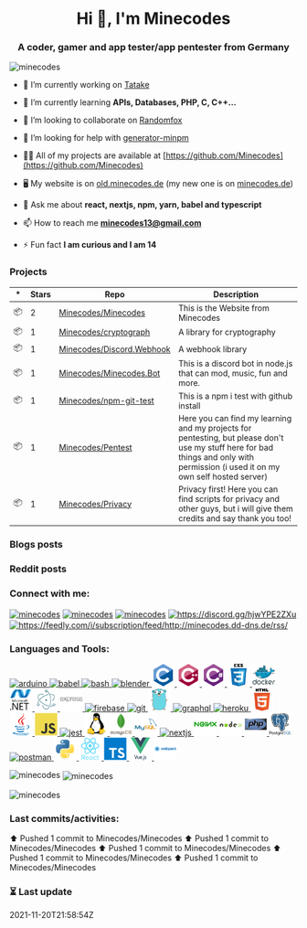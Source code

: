 <h1 align="center">Hi 👋, I'm Minecodes</h1>
<h3 align="center">A coder, gamer and app tester/app pentester from Germany</h3>

<p align="left"> <img src="https://komarev.com/ghpvc/?username=minecodes&label=Profile%20views&color=0e75b6&style=flat" alt="minecodes" /> </p>

- 🔭 I’m currently working on [Tatake](https://github.com/Minecodes/tatake)

- 🌱 I’m currently learning **APIs, Databases, PHP, C, C++...**

- 👯 I’m looking to collaborate on [Randomfox](https://github.com/Minecodes/randomfox)

- 🤝 I’m looking for help with [generator-minpm](https://github.com/Minecodes/generator-minpm)

- 👨‍💻 All of my projects are available at [https://github.com/Minecodes](https://github.com/Minecodes)

- 🖥 My website is on [old.minecodes.de](https://old.minecodes.de) (my new one is on [minecodes.de](https://minecodes.de))

- 💬 Ask me about **react, nextjs, npm, yarn, babel and typescript**

- 📫 How to reach me **minecodes13@gmail.com**

- ⚡ Fun fact **I am curious and I am 14**

### Projects

|*|Stars|Repo|Description|
|---|---|---|---|
| 📦 | 2 | [Minecodes/Minecodes](https://github.com/Minecodes/Minecodes) | This is the Website from Minecodes |
| 📦 | 1 | [Minecodes/cryptograph](https://github.com/Minecodes/cryptograph) | A library for cryptography |
| 📦 | 1 | [Minecodes/Discord.Webhook](https://github.com/Minecodes/Discord.Webhook) | A webhook library |
| 📦 | 1 | [Minecodes/Minecodes.Bot](https://github.com/Minecodes/Minecodes.Bot) | This is a discord bot in node.js that can mod, music, fun and more. |
| 📦 | 1 | [Minecodes/npm-git-test](https://github.com/Minecodes/npm-git-test) | This is a npm i test with github install |
| 📦 | 1 | [Minecodes/Pentest](https://github.com/Minecodes/Pentest) | Here you can find my learning and my projects for pentesting, but please don't use my stuff here for bad things and only with permission (i used it on my own self hosted server) |
| 📦 | 1 | [Minecodes/Privacy](https://github.com/Minecodes/Privacy) | Privacy first! Here you can find scripts for privacy and other guys, but i will give them credits and say thank you too! |

### Blogs posts
<!-- BLOG-POST-LIST:START -->
<!-- BLOG-POST-LIST:END -->

### Reddit posts
<!-- REDDIT-POST-LIST:START -->
<!-- REDDIT-POST-LIST:END -->

<h3 align="left">Connect with me:</h3>
<p align="left">
<a href="https://dev.to/minecodes" target="blank"><img align="center" src="https://cdn.jsdelivr.net/npm/simple-icons@3.0.1/icons/dev-dot-to.svg" alt="minecodes" height="30" width="40" /></a>
<a href="https://codesandbox.com/minecodes" target="blank"><img align="center" src="https://cdn.jsdelivr.net/npm/simple-icons@3.0.1/icons/codesandbox.svg" alt="minecodes" height="30" width="40" /></a>
<a href="https://www.youtube.com/c/minecodes" target="blank"><img align="center" src="https://raw.githubusercontent.com/rahuldkjain/github-profile-readme-generator/master/src/images/icons/Social/youtube.svg" alt="minecodes" height="30" width="40" /></a>
<a href="https://discord.gg/https://discord.gg/hjwYPE2ZXu" target="blank"><img align="center" src="https://raw.githubusercontent.com/rahuldkjain/github-profile-readme-generator/master/src/images/icons/Social/discord.svg" alt="https://discord.gg/hjwYPE2ZXu" height="30" width="40" /></a>
<a href="/https://feedly.com/i/subscription/feed/http://minecodes.dd-dns.de/rss/" target="blank"><img align="center" src="https://raw.githubusercontent.com/rahuldkjain/github-profile-readme-generator/master/src/images/icons/Social/rss.svg" alt="https://feedly.com/i/subscription/feed/http://minecodes.dd-dns.de/rss/" height="30" width="40" /></a>
</p>

<h3 align="left">Languages and Tools:</h3>
<p align="left"> <a href="https://www.arduino.cc/" target="_blank"> <img src="https://cdn.worldvectorlogo.com/logos/arduino-1.svg" alt="arduino" width="40" height="40"/> </a> <a href="https://babeljs.io/" target="_blank"> <img src="https://www.vectorlogo.zone/logos/babeljs/babeljs-icon.svg" alt="babel" width="40" height="40"/> </a> <a href="https://www.gnu.org/software/bash/" target="_blank"> <img src="https://www.vectorlogo.zone/logos/gnu_bash/gnu_bash-icon.svg" alt="bash" width="40" height="40"/> </a> <a href="https://www.blender.org/" target="_blank"> <img src="https://download.blender.org/branding/community/blender_community_badge_white.svg" alt="blender" width="40" height="40"/> </a> <a href="https://www.cprogramming.com/" target="_blank"> <img src="https://raw.githubusercontent.com/devicons/devicon/master/icons/c/c-original.svg" alt="c" width="40" height="40"/> </a> <a href="https://www.w3schools.com/cpp/" target="_blank"> <img src="https://raw.githubusercontent.com/devicons/devicon/master/icons/cplusplus/cplusplus-original.svg" alt="cplusplus" width="40" height="40"/> </a> <a href="https://www.w3schools.com/cs/" target="_blank"> <img src="https://raw.githubusercontent.com/devicons/devicon/master/icons/csharp/csharp-original.svg" alt="csharp" width="40" height="40"/> </a> <a href="https://www.w3schools.com/css/" target="_blank"> <img src="https://raw.githubusercontent.com/devicons/devicon/master/icons/css3/css3-original-wordmark.svg" alt="css3" width="40" height="40"/> </a> <a href="https://www.docker.com/" target="_blank"> <img src="https://raw.githubusercontent.com/devicons/devicon/master/icons/docker/docker-original-wordmark.svg" alt="docker" width="40" height="40"/> </a> <a href="https://dotnet.microsoft.com/" target="_blank"> <img src="https://raw.githubusercontent.com/devicons/devicon/master/icons/dot-net/dot-net-original-wordmark.svg" alt="dotnet" width="40" height="40"/> </a> <a href="https://www.electronjs.org" target="_blank"> <img src="https://raw.githubusercontent.com/devicons/devicon/master/icons/electron/electron-original.svg" alt="electron" width="40" height="40"/> </a> <a href="https://expressjs.com" target="_blank"> <img src="https://raw.githubusercontent.com/devicons/devicon/master/icons/express/express-original-wordmark.svg" alt="express" width="40" height="40"/> </a> <a href="https://firebase.google.com/" target="_blank"> <img src="https://www.vectorlogo.zone/logos/firebase/firebase-icon.svg" alt="firebase" width="40" height="40"/> </a> <a href="https://git-scm.com/" target="_blank"> <img src="https://www.vectorlogo.zone/logos/git-scm/git-scm-icon.svg" alt="git" width="40" height="40"/> </a> <a href="https://golang.org" target="_blank"> <img src="https://raw.githubusercontent.com/devicons/devicon/master/icons/go/go-original.svg" alt="go" width="40" height="40"/> </a> <a href="https://graphql.org" target="_blank"> <img src="https://www.vectorlogo.zone/logos/graphql/graphql-icon.svg" alt="graphql" width="40" height="40"/> </a> <a href="https://heroku.com" target="_blank"> <img src="https://www.vectorlogo.zone/logos/heroku/heroku-icon.svg" alt="heroku" width="40" height="40"/> </a> <a href="https://www.w3.org/html/" target="_blank"> <img src="https://raw.githubusercontent.com/devicons/devicon/master/icons/html5/html5-original-wordmark.svg" alt="html5" width="40" height="40"/> </a> <a href="https://www.java.com" target="_blank"> <img src="https://raw.githubusercontent.com/devicons/devicon/master/icons/java/java-original.svg" alt="java" width="40" height="40"/> </a> <a href="https://developer.mozilla.org/en-US/docs/Web/JavaScript" target="_blank"> <img src="https://raw.githubusercontent.com/devicons/devicon/master/icons/javascript/javascript-original.svg" alt="javascript" width="40" height="40"/> </a> <a href="https://jestjs.io" target="_blank"> <img src="https://www.vectorlogo.zone/logos/jestjsio/jestjsio-icon.svg" alt="jest" width="40" height="40"/> </a> <a href="https://www.linux.org/" target="_blank"> <img src="https://raw.githubusercontent.com/devicons/devicon/master/icons/linux/linux-original.svg" alt="linux" width="40" height="40"/> </a> <a href="https://www.mongodb.com/" target="_blank"> <img src="https://raw.githubusercontent.com/devicons/devicon/master/icons/mongodb/mongodb-original-wordmark.svg" alt="mongodb" width="40" height="40"/> </a> <a href="https://www.mysql.com/" target="_blank"> <img src="https://raw.githubusercontent.com/devicons/devicon/master/icons/mysql/mysql-original-wordmark.svg" alt="mysql" width="40" height="40"/> </a> <a href="https://nextjs.org/" target="_blank"> <img src="https://cdn.worldvectorlogo.com/logos/nextjs-3.svg" alt="nextjs" width="40" height="40"/> </a> <a href="https://www.nginx.com" target="_blank"> <img src="https://raw.githubusercontent.com/devicons/devicon/master/icons/nginx/nginx-original.svg" alt="nginx" width="40" height="40"/> </a> <a href="https://nodejs.org" target="_blank"> <img src="https://raw.githubusercontent.com/devicons/devicon/master/icons/nodejs/nodejs-original-wordmark.svg" alt="nodejs" width="40" height="40"/> </a> <a href="https://www.php.net" target="_blank"> <img src="https://raw.githubusercontent.com/devicons/devicon/master/icons/php/php-original.svg" alt="php" width="40" height="40"/> </a> <a href="https://www.postgresql.org" target="_blank"> <img src="https://raw.githubusercontent.com/devicons/devicon/master/icons/postgresql/postgresql-original-wordmark.svg" alt="postgresql" width="40" height="40"/> </a> <a href="https://postman.com" target="_blank"> <img src="https://www.vectorlogo.zone/logos/getpostman/getpostman-icon.svg" alt="postman" width="40" height="40"/> </a> <a href="https://www.python.org" target="_blank"> <img src="https://raw.githubusercontent.com/devicons/devicon/master/icons/python/python-original.svg" alt="python" width="40" height="40"/> </a> <a href="https://reactjs.org/" target="_blank"> <img src="https://raw.githubusercontent.com/devicons/devicon/master/icons/react/react-original-wordmark.svg" alt="react" width="40" height="40"/> </a> <a href="https://www.typescriptlang.org/" target="_blank"> <img src="https://raw.githubusercontent.com/devicons/devicon/master/icons/typescript/typescript-original.svg" alt="typescript" width="40" height="40"/> </a> <a href="https://vuejs.org/" target="_blank"> <img src="https://raw.githubusercontent.com/devicons/devicon/master/icons/vuejs/vuejs-original-wordmark.svg" alt="vuejs" width="40" height="40"/> </a> <a href="https://webpack.js.org" target="_blank"> <img src="https://raw.githubusercontent.com/devicons/devicon/d00d0969292a6569d45b06d3f350f463a0107b0d/icons/webpack/webpack-original-wordmark.svg" alt="webpack" width="40" height="40"/> </a> </p>

<p><img align="left" src="https://github-readme-stats.vercel.app/api/top-langs?username=minecodes&show_icons=true&theme=dark&locale=en&layout=compact" alt="minecodes" /></p>

<p>&nbsp;<img align="center" src="https://github-readme-stats.vercel.app/api?username=minecodes&show_icons=true&theme=dark&locale=en" alt="minecodes" /></p>

<p><img align="center" src="https://github-readme-streak-stats.herokuapp.com/?user=minecodes&theme=dark" alt="minecodes" /></p>

### Last commits/activities:

⬆️ Pushed 1 commit to Minecodes/Minecodes
⬆️ Pushed 1 commit to Minecodes/Minecodes
⬆️ Pushed 1 commit to Minecodes/Minecodes
⬆️ Pushed 1 commit to Minecodes/Minecodes
⬆️ Pushed 1 commit to Minecodes/Minecodes

### ⏳ Last update

2021-11-20T21:58:54Z
